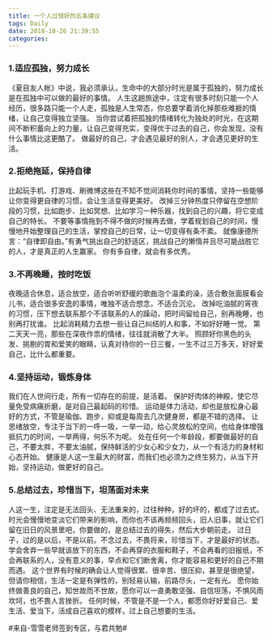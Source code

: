 ```yaml
---
title: 一个人过很好的五条建议
tags: Daily
date: 2018-10-26 21:39:55
categories:
---
```



### 1.适应孤独，努力成长 
《夏目友人帐》中说，我必须承认，生命中的大部分时光是属于孤独的，努力成长是在孤独中可以做的最好的事情。
人生这趟旅途中，注定有很多时刻只能一个人经历，很多路只能一个人走，孤独是人生常态，你总要学着消化掉那些难捱的情绪，让自己变得独立坚强。
当你尝试着把孤独的情绪转化为独处的时光，在这期间不断积蓄向上的力量，让自己变得充实，变得优于过去的自己，你会发现，没有什么事情比这更酷了。
做最好的自己，才会遇见最好的别人，才会遇见更好的生活。

### 2.拒绝拖延，保持自律 
比起玩手机、打游戏、刷微博这些在不知不觉间消耗你时间的事情，坚持一些能够让你变得更自律的习惯，会让生活变得更美好。
改掉三分钟热度只停留在空想阶段的习惯，比如跑步、比如冥想、比如学习一种乐器，找到自己的兴趣，将它变成自己的特长。
不要等事情拖到不得不做的时候再去做，学着规划自己的时间，慢慢地开始整理自己的生活，掌控自己的日常，让一切变得有条不紊。
就像康德所言：“自律即自由。”有勇气挑出自己的舒适区，挑战自己的懒惰并且尽可能战胜它的人，才是真正的人生赢家。
你有多自律，就会有多优秀。

### 3.不再晚睡，按时吃饭 
夜晚适合休息，适合放空，适合听听舒缓的歌曲泡个温柔的澡，适合敷张面膜看会儿书，适合很多安逸的事情，唯独不适合想念，不适合沉沦。
改掉吃油腻的宵夜的习惯，压下想去联系那个不该联系的人的躁动，把时间留给自己，别再晚睡，也别再打扰谁。
比起消耗精力去想一些让自己纠结的人和事，不如好好睡一觉。
第二天天一亮，那些在深夜作祟的情绪，往往就消散了大半。
照顾好你黑色的头发、挑剔的胃和爱笑的眼睛，认真对待你的一日三餐，一生不过三万多天，好好爱自己，比什么都重要。
 
### 4.坚持运动，锻炼身体 
我们在人世间行走，所有一切存在的前提，是活着。
保护好肉体的神殿，使它尽量免受病痛折磨，是对自己最起码的珍惜。
运动是体力活动，却也是放松身心最好的方式，不管是瑜伽、跑步，抑或是每周去几次健身房，都是不错的选择。
让思绪放空，专注于当下的一呼一吸，一举一动，给心灵放松的空间，也给身体增强抵抗力的时间，一举两得，何乐不为呢。
处在任何一个年龄段，都要做最好的自己，不要太胖，不要太油腻，保持鲜活的少女心和少女力，从一个有活力的身材和心态开始。
健康是人这一生最大的财富，而我们也必须为之终生努力，从当下开始，坚持运动，做更好的自己。

### 5.总结过去，珍惜当下，坦荡面对未来 
人这一生，注定是无法回头、无法重来的，过往种种，好的坏的，都成了过去式。
时光会慢慢地变淡它们带来的影响，而你也不该再频频回头，旧人旧事，就让它们留在旧日的风景里吧，你要做的，是总结过去的得失，然后大步朝前走。
过日子，过的是以后，不是以前。不念过去，不畏将来，珍惜当下，才是最好的状态。
学会舍弃一些早就该放下的东西，不会再穿的衣服和鞋子，不会再看的旧报纸，不会再联系的人，没有意义的事，早点和它们断舍离，你才能容易和更好的自己不期而遇。
这个世界有时候的确会让人觉得很累、很辛苦、很压抑，甚至是很绝望，但请你相信，生活一定是有弹性的，别轻易认输，前路尽头，一定有光。
愿你始终做善良的自己，知世故而不世故，愿你可以一直勇敢坚强、自信坦荡，不惧风雨坎坷，也不畏人言挫折。
任何时候，不管是不是一个人，都愿你好好爱自己、爱生活、爱当下，活成自己喜欢的模样，过上自己想要的生活。

#来自-雪雪老师签到专区，与君共勉#